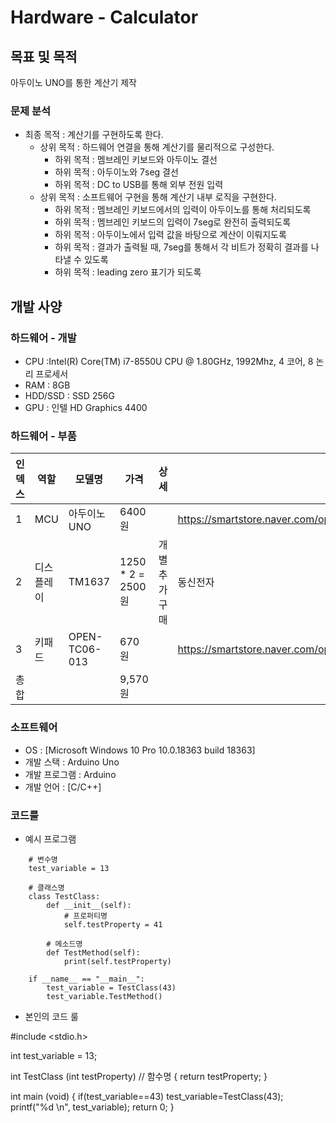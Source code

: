 # Hardware - Calculator

## 목표 및 목적
아두이노 UNO를 통한 계산기 제작

### 문제 분석

  
* 최종 목적 : 계산기를 구현하도록 한다.
    * 상위 목적 : 하드웨어 연결을 통해 계산기를 물리적으로 구성한다.
        * 하위 목적 : 멤브레인 키보드와 아두이노 결선
        * 하위 목적 : 아두이노와 7seg 결선
        * 하위 목적 : DC to USB를 통해 외부 전원 입력
    * 상위 목적 : 소프트웨어 구현을 통해 계산기 내부 로직을 구현한다.
        * 하위 목적 : 멤브레인 키보드에서의 입력이 아두이노를 통해 처리되도록
        * 하위 목적 : 멤브레인 키보드의 입력이 7seg로 완전히 출력되도록
        * 하위 목적 : 아두이노에서 입력 값을 바탕으로 계산이 이뤄지도록
        * 하위 목적 : 결과가 출력될 때, 7seg를 통해서 각 비트가 정확히 결과를 나타낼 수 있도록
        * 하위 목적 : leading zero 표기가 되도록

## 개발 사양

### 하드웨어 - 개발
* CPU :Intel(R) Core(TM) i7-8550U CPU @ 1.80GHz, 1992Mhz, 4 코어, 8 논리 프로세서 
* RAM : 8GB
* HDD/SSD : SSD 256G 
* GPU : 인텔 HD Graphics 4400

### 하드웨어 - 부품
|인덱스|역할|모델명|가격|상세|링크|
|---|---|---|---|---|---|
|1| MCU  | 아두이노 UNO   | 6400원|   | https://smartstore.naver.com/openidea/products/4828947299%7C  |
|2| 디스플레이 | TM1637  |1250 * 2 = 2500 원| 개별 추가구매  |  동신전자  |
|3| 키패드  | OPEN-TC06-013  |670원|   | https://smartstore.naver.com/openidea/products/4833221581%7C  |
|총합|   |   |9,570원|   |   |


### 소프트웨어
* OS : [Microsoft Windows 10 Pro 10.0.18363 build 18363]
* 개발 스택 : Arduino Uno
* 개발 프로그램 : Arduino
* 개발 언어 : [C/C++]

### 코드룰
* 예시 프로그램

```
    # 변수명
    test_variable = 13

    # 클래스명
    class TestClass:
        def __init__(self):
            # 프로퍼티명
            self.testProperty = 41

        # 메소드명
        def TestMethod(self):
            print(self.testProperty)
    
    if __name__ == "__main__":
        test_variable = TestClass(43)
        test_variable.TestMethod()
```

* 본인의 코드 룰 

#include <stdio.h>

int test_variable = 13;

int TestClass (int testProperty)  // 함수명
{ 
   return testProperty;
}   
 
int main (void)
 {
    if(test_variable==43)
       test_variable=TestClass(43);
       printf("%d \n", test_variable);
       return 0;
  }
